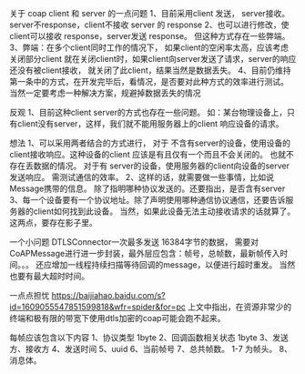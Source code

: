 关于 coap client 和 server 的一点问题
1、目前采用client 发送， server接收。
server不response，client不接收 server 的 response
2、也可以进行修改，使client可以接收 response，server发送 response。
但这种方式存在一些弊端。
3、弊端：在多个client同时工作的情况下， 如果client的空闲率太高，应该考虑关闭部分client
就在关闭client时，如果client向server发送了请求，server的响应还没有被client接收，
就关闭了此client，结果当然是数据丢失。
4、目前仍维持第一条中的方式，在开发完毕后，看情况，是否要对此种方式的效率进行测试。
当然一定要考虑一种解决方案，规避掉数据丢失的情况



反观
1、目前这种client server的方式也存在一些问题。
如：某台物理设备上，只有client没有server，这样，我们就不能用服务器上的client 响应设备的请求。


想法
1、可以采用两者结合的方式进行，
对于 不含有server的设备，使用设备的client接收响应。这种设备的client 应该是有且仅有一个而且不会关闭的。
也就不存在丢数据的情况。
对于有 server的设备，使用服务器的client向设备的server发送响应。
需测试通信的效率。
2、这样的话，就需要做一些事情，比如说Message携带的信息。
除了指明哪种协议发送的。还要指出，是否含有server
3、每一个设备要有一个协议地址。除了声明使用哪种通信协议通信，还要告诉服务器的client如何找到此设备。
当然，如果此设备无法主动接收请求的话就算了。
这两点，要存在影子里。

一个小问题
DTLSConnector一次最多发送 16384字节的数据，
需要对CoAPMessage进行进一步封装，最外层应包含：帧号，总帧数，最新帧传入时间。。。
还应增加一线程持续扫描等待回调的message，以便进行超时重发。
当然也要有最大超时时间。


一点点担忧
https://baijiahao.baidu.com/s?id=1609055547851599818&wfr=spider&for=pc
上文中指出，在资源非常少的终端和极有限的带宽下使用dtls加密的coap可能会跑不起来。


每帧应该包含以下内容
1、协议类型 1byte
2、回调函数相关状态 1byte
3、发送方、接收方 
4、发送时间
5、uuid
6、当前帧号
7、总共帧数。
1-7 为帧头。
8、消息体。